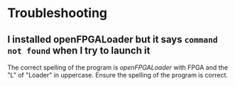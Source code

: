 # Troubleshooting

## I installed openFPGALoader but it says `command not found` when I try to launch it

The correct spelling of the program is *openFPGALoader* with FPGA and the "L" of "Loader" in uppercase. Ensure the spelling of the program is correct.
